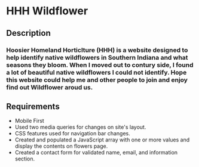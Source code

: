 # HHH Wildflower 

## Description 
### Hoosier Homeland Horticlture (HHH) is a website designed to help identify native wildflowers in Southern Indiana and what seasons they bloom.  When I moved out to contury side, I found a lot of beautiful native wildflowers I could not identify. Hope this website could help me and other people to join and enjoy find out Wildflower aroud us. 

## Requirements
- Mobile First 
- Used two media queries for changes on site's layout.
- CSS features used for navigation bar changes.
- Created and populated a JavaScript array with one or more values and display the contents on flowers page.
- Created a contact form for validated name, email, and information section.


